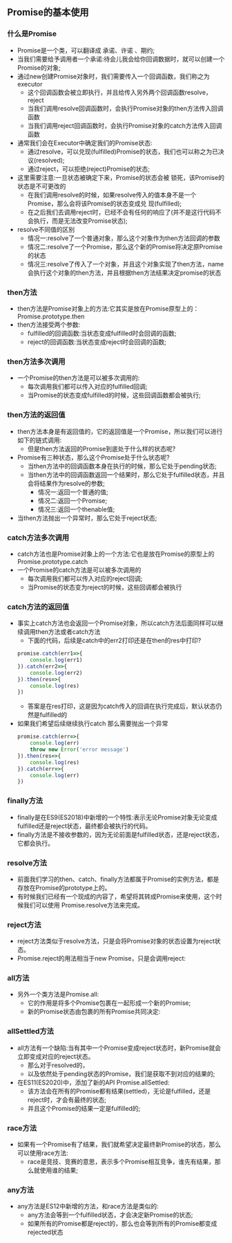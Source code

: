## Promise的基本使用
### 什么是Promise
+ Promise是一个类，可以翻译成 承诺、许诺 、期约;
+ 当我们需要给予调用者一个承诺:待会儿我会给你回调数据时，就可以创建一个Promise的对象;
+ 通过new创建Promise对象时，我们需要传入一个回调函数，我们称之为executor
    - 这个回调函数会被立即执行，并且给传入另外两个回调函数resolve，reject
    - 当我们调用resolve回调函数时，会执行Promise对象的then方法传入回调函数
    - 当我们调用reject回调函数时，会执行Promise对象的catch方法传入回调函数
+ 通常我们会在Executor中确定我们的Promise状态:
    - 通过resolve，可以兑现(fulfilled)Promise的状态，我们也可以称之为已决议(resolved);
    - 通过reject，可以拒绝(reject)Promise的状态;
+ 这里需要注意:一旦状态被确定下来，Promise的状态会被 锁死，该Promise的状态是不可更改的
    - 在我们调用resolve的时候，如果resolve传入的值本身不是一个Promise，那么会将该Promise的状态变成兑
现(fulfilled);
    - 在之后我们去调用reject时，已经不会有任何的响应了(并不是这行代码不会执行，而是无法改变Promise状态);
+ resolve不同值的区别
    - 情况一:resolve了一个普通对象，那么这个对象作为then方法回调的参数
    - 情况二:resolve了一个Promise，那么这个新的Promise将决定原Promise的状态
    - 情况三:resolve了传入了一个对象，并且这个对象实现了then方法，name会执行这个对象的then方法，并且根据then方法结果决定promise的状态
### then方法
+ then方法是Promise对象上的方法:它其实是放在Promise原型上的：Promise.prototype.then
+ then方法接受两个参数:
    - fulfilled的回调函数:当状态变成fulfilled时会回调的函数;
    - reject的回调函数:当状态变成reject时会回调的函数;
### then方法多次调用
+ 一个Promise的then方法是可以被多次调用的:
    - 每次调用我们都可以传入对应的fulfilled回调;
    - 当Promise的状态变成fulfilled的时候，这些回调函数都会被执行;
### then方法的返回值
+ then方法本身是有返回值的，它的返回值是一个Promise，所以我们可以进行如下的链式调用:
    - 但是then方法返回的Promise到底处于什么样的状态呢?
+  Promise有三种状态，那么这个Promise处于什么状态呢?
    - 当then方法中的回调函数本身在执行的时候，那么它处于pending状态;
    - 当then方法中的回调函数返回一个结果时，那么它处于fulfilled状态，并且会将结果作为resolve的参数;
        - 情况一:返回一个普通的值;
        - 情况二:返回一个Promise;
        - 情况三:返回一个thenable值;
+ 当then方法抛出一个异常时，那么它处于reject状态;
### catch方法多次调用
+ catch方法也是Promise对象上的一个方法:它也是放在Promise的原型上的 Promise.prototype.catch
+ 一个Promise的catch方法是可以被多次调用的
    - 每次调用我们都可以传入对应的reject回调;
    - 当Promise的状态变为reject的时候，这些回调都会被执行
### catch方法的返回值
+ 事实上catch方法也会返回一个Promise对象，所以catch方法后面同样可以继续调用then方法或者catch方法
    - 下面的代码，后续是catch中的err2打印还是在then的res中打印?
    ```javascript
    promise.catch(err1=>{
        console.log(err1)
    }).catch(err2=>{
        console.log(err2)
    }).then(res=>{
        console.log(res)
    })
    ```
    - 答案是在res打印，这是因为catch传入的回调在执行完成后，默认状态仍然是fulfilled的
+ 如果我们希望后续继续执行catch 那么需要抛出一个异常
    ```javascript
    promise.catch(err=>{
        console.log(err)
        throw new Error('error message')
    }).then(res=>{
        console.log(res)
    }).catch(err=>{
        console.log(err)
    })
    ```
### finally方法
+ finally是在ES9(ES2018)中新增的一个特性:表示无论Promise对象无论变成fulfilled还是reject状态，最终都会被执行的代码。
+ finally方法是不接收参数的，因为无论前面是fulfilled状态，还是reject状态，它都会执行。
### resolve方法
+ 前面我们学习的then、catch、finally方法都属于Promise的实例方法，都是存放在Promise的prototype上的。
+ 有时候我们已经有一个现成的内容了，希望将其转成Promise来使用，这个时候我们可以使用 Promise.resolve方法来完成。
### reject方法
+ reject方法类似于resolve方法，只是会将Promise对象的状态设置为reject状态。
+ Promise.reject的用法相当于new Promise，只是会调用reject:
### all方法
+ 另外一个类方法是Promise.all:
    -  它的作用是将多个Promise包裹在一起形成一个新的Promise;
    - 新的Promise状态由包裹的所有Promise共同决定:
### allSettled方法
+ all方法有一个缺陷:当有其中一个Promise变成reject状态时，新Promise就会立即变成对应的reject状态。 
    - 那么对于resolved的，
    - 以及依然处于pending状态的Promise，我们是获取不到对应的结果的;
+ 在ES11(ES2020)中，添加了新的API Promise.allSettled:
    - 该方法会在所有的Promise都有结果(settled)，无论是fulfilled，还是reject时，才会有最终的状态; 
    - 并且这个Promise的结果一定是fulfilled的;
### race方法
+ 如果有一个Promise有了结果，我们就希望决定最终新Promise的状态，那么可以使用race方法:
    - race是竞技、竞赛的意思，表示多个Promise相互竞争，谁先有结果，那么就使用谁的结果;
### any方法
+ any方法是ES12中新增的方法，和race方法是类似的:
    - any方法会等到一个fulfilled状态，才会决定新Promise的状态;
    -  如果所有的Promise都是reject的，那么也会等到所有的Promise都变成rejected状态
